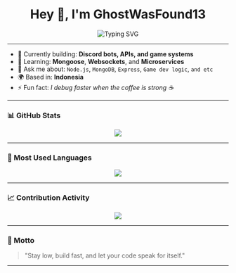 <h1 align="center">Hey 👋, I'm GhostWasFound13</h1>
<p align="center">
  <img src="https://readme-typing-svg.herokuapp.com?font=Fira+Code&weight=500&size=24&pause=1000&color=00F7FF&center=true&vCenter=true&width=435&lines=Small+Developer;Discord+Bot+Maker;Always+Learning+New+Things" alt="Typing SVG" />
</p>

---

- 🔭 Currently building: **Discord bots, APIs, and game systems**
- 🧠 Learning: **Mongoose**, **Websockets**, and **Microservices**
- 💬 Ask me about: `Node.js`, `MongoDB`, `Express`, `Game dev logic`, `and etc`
- 🌍 Based in: **Indonesia**
- ⚡ Fun fact: *I debug faster when the coffee is strong ☕*

---

### 📊 GitHub Stats

<p align="center">
  <img src="https://github-readme-stats.vercel.app/api?username=GhostWasFound13&show_icons=true&theme=tokyonight&hide_title=true&count_private=true" />
</p>

---

### 🧠 Most Used Languages

<p align="center">
  <img src="https://github-readme-stats.vercel.app/api/top-langs/?username=GhostWasFound13&layout=compact&theme=tokyonight&hide_title=true" />
</p>

---

### 📈 Contribution Activity

<p align="center">
  <img src="https://github-readme-activity-graph.vercel.app/graph?username=GhostWasFound13&theme=react-dark" />
</p>

---

### 🪩 Motto

> "Stay low, build fast, and let your code speak for itself."

---
